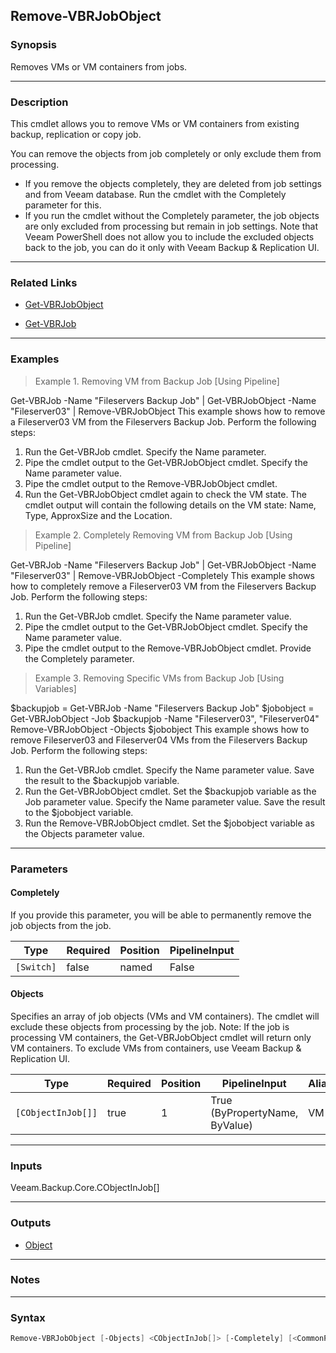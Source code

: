 Remove-VBRJobObject
-------------------

### Synopsis
Removes VMs or VM containers from jobs.

---

### Description

This cmdlet allows you to remove VMs or VM containers from existing backup, replication or copy job.

You can remove the objects from job completely or only exclude them from processing.
- If you remove the objects completely, they are deleted from job settings and from Veeam database. Run the cmdlet with the Completely parameter for this.
- If you run the cmdlet without the Completely parameter, the job objects are only excluded from processing but remain in job settings.
Note that Veeam PowerShell does not allow you to include the excluded objects back to the job, you can do it only with Veeam Backup & Replication UI.

---

### Related Links
* [Get-VBRJobObject](Get-VBRJobObject)

* [Get-VBRJob](Get-VBRJob)

---

### Examples
> Example 1. Removing VM from Backup Job [Using Pipeline]

Get-VBRJob -Name "Fileservers Backup Job" | Get-VBRJobObject -Name "Fileserver03" | Remove-VBRJobObject
This example shows how to remove a Fileserver03 VM from the Fileservers Backup Job.
Perform the following steps:
1. Run the Get-VBRJob cmdlet. Specify the Name parameter.
2. Pipe the cmdlet output to the Get-VBRJobObject cmdlet. Specify the Name parameter value.
3. Pipe the cmdlet output to the Remove-VBRJobObject cmdlet.
4. Run the Get-VBRJobObject cmdlet again to check the VM state.
The cmdlet output will contain the following details on the VM state: Name, Type, ApproxSize and the Location.
> Example 2. Completely Removing VM from Backup Job [Using Pipeline]

Get-VBRJob -Name "Fileservers Backup Job" | Get-VBRJobObject -Name "Fileserver03" | Remove-VBRJobObject -Completely
This example shows how to completely remove a Fileserver03 VM from the Fileservers Backup Job.
Perform the following steps:
1. Run the Get-VBRJob cmdlet. Specify the Name parameter value.
2. Pipe the cmdlet output to the Get-VBRJobObject cmdlet. Specify the Name parameter value.
3. Pipe the cmdlet output to the Remove-VBRJobObject cmdlet. Provide the Completely parameter.
> Example 3. Removing Specific VMs from Backup Job [Using Variables]

$backupjob = Get-VBRJob -Name "Fileservers Backup Job"
$jobobject = Get-VBRJobObject -Job $backupjob -Name "Fileserver03", "Fileserver04"
Remove-VBRJobObject -Objects $jobobject
This example shows how to remove Fileserver03 and Fileserver04 VMs from the Fileservers Backup Job.
Perform the following steps:
1. Run the Get-VBRJob cmdlet. Specify the Name parameter value. Save the result to the $backupjob variable.
2. Run the Get-VBRJobObject cmdlet. Set the $backupjob variable as the Job parameter value. Specify the Name parameter value. Save the result to the $jobobject variable.
3. Run the Remove-VBRJobObject cmdlet. Set the $jobobject variable as the Objects parameter value.

---

### Parameters
#### **Completely**
If you provide this parameter, you will be able to permanently remove the job objects from the job.

|Type      |Required|Position|PipelineInput|
|----------|--------|--------|-------------|
|`[Switch]`|false   |named   |False        |

#### **Objects**
Specifies an array of job objects (VMs and VM containers). The cmdlet will exclude these objects from processing by the job.
Note: If the job is processing VM containers, the Get-VBRJobObject cmdlet will return only VM containers. To exclude VMs from containers, use Veeam Backup & Replication UI.

|Type              |Required|Position|PipelineInput                 |Aliases|
|------------------|--------|--------|------------------------------|-------|
|`[CObjectInJob[]]`|true    |1       |True (ByPropertyName, ByValue)|VM     |

---

### Inputs
Veeam.Backup.Core.CObjectInJob[]

---

### Outputs
* [Object](https://learn.microsoft.com/en-us/dotnet/api/System.Object)

---

### Notes

---

### Syntax
```PowerShell
Remove-VBRJobObject [-Objects] <CObjectInJob[]> [-Completely] [<CommonParameters>]
```

